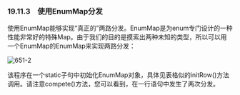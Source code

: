 ### 19.11.3　使用EnumMap分发

使用EnumMap能够实现“真正的”两路分发。EnumMap是为enum专门设计的一种性能非常好的特殊Map。由于我们的目的是摸索出两种未知的类型，所以可以用一个EnumMap的EnumMap来实现两路分发：

![651-2](../Images/image03612.jpeg)

该程序在一个static子句中初始化EnumMap对象，具体见表格似的initRow()方法调用。请注意compete()方法，您可以看到，在一行语句中发生了两次分发。